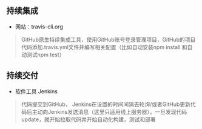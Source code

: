 ## 持续集成
- 网站：travis-cli.org

> GitHub原生持续集成工具，使用GitHub账号登录管理项目，GitHub的项目代码添加.travis.yml文件并编写相关配置（比如自动安装npm install 和自动测试npm test）


## 持续交付 
- 软件工具 Jenkins
> 代码提交到GitHub， Jenkins在设置的时间间隔去轮询/或者GitHub更新代码后主动向Jenkins发送消息（这里只适用线上服务器），一旦发现代码update，就开始拉取代码并开始自动化构建，测试和部署